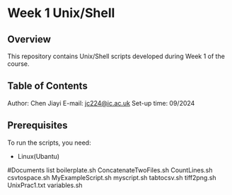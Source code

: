 # Week 1 Unix/Shell

## Overview
This repository contains Unix/Shell scripts developed during Week 1 of the course. 

## Table of Contents
Author: Chen Jiayi
E-mail: jc224@ic.ac.uk
Set-up time: 09/2024

## Prerequisites
To run the scripts, you need:
- Linux(Ubantu)

#Documents list
boilerplate.sh
ConcatenateTwoFiles.sh
CountLines.sh
csvtospace.sh
MyExampleScript.sh
myscript.sh
tabtocsv.sh
tiff2png.sh
UnixPrac1.txt
variables.sh
